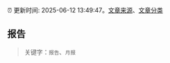 :alarm_clock: 更新时间: 2025-06-12 13:49:47。[文章来源](/README.md)、[文章分类](/TAGS.md)

## 报告


> 关键字：`报告`、`月报`



